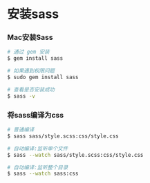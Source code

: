 # 安装sass

### Mac安装Sass

```bash
# 通过 gem 安装
$ gem install sass

# 如果遇到权限问题
$ sudo gem install sass

# 查看是否安装成功
$ sass -v
```



### 将sass编译为css

```bash
# 普通编译
$ sass sass/style.scss:css/style.css

# 自动编译:监听单个文件
$ sass --watch sass/style.scss:css/style.css

# 自动编译:监听整个目录
$ sass --watch sass:css
```